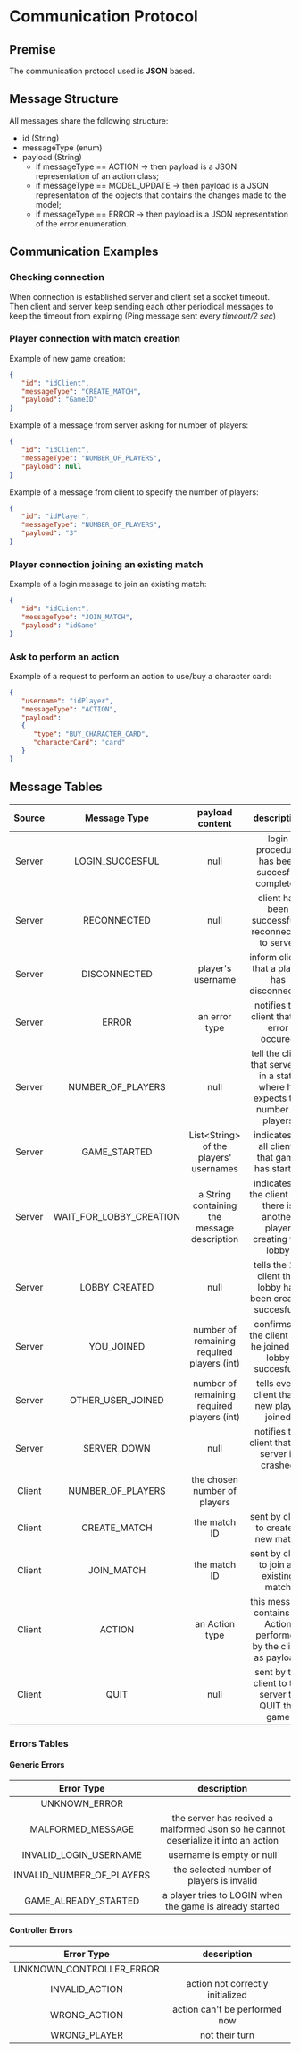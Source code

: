 # Communication Protocol
## Premise

The communication protocol used is **JSON** based. 
## Message Structure
All messages share the following structure:

- id (String)
- messageType (enum)
- payload (String)
    - if messageType == ACTION -> then payload is a JSON representation of an action class;
    - if messageType == MODEL_UPDATE -> then payload is a JSON representation of the objects that contains the changes made to the model;
    - if messageType == ERROR -> then payload is a JSON representation of the error enumeration.


## Communication Examples

### Checking connection
When connection is established server and client set a socket timeout. Then client and server keep sending each other periodical messages to keep the timeout from expiring (Ping message sent every _timeout/2 sec_)


### Player connection with match creation

Example of new game creation:

```json
{
   "id": "idClient",
   "messageType": "CREATE_MATCH",
   "payload": "GameID"
}
```

Example of a message from server asking for number of players:

```json
{
   "id": "idClient",
   "messageType": "NUMBER_OF_PLAYERS",
   "payload": null
}
```

Example of a message from client to specify the number of players:

```json
{
   "id": "idPlayer",
   "messageType": "NUMBER_OF_PLAYERS",
   "payload": "3"
}
```


### Player connection joining an existing match

Example of a login message to join an existing match:

```json
{
   "id": "idCLient",
   "messageType": "JOIN_MATCH",
   "payload": "idGame"
}
```

### Ask to perform an action

Example of a request to perform an action to use/buy a character card:

```json
{
   "username": "idPlayer",
   "messageType": "ACTION",
   "payload":
   {
      "type": "BUY_CHARACTER_CARD",
      "characterCard": "card"
   }
}
```

## Message Tables

| Source     | Message Type  | payload content    |  description
| :----:     |    :----:   |          :----:  |     :----:  |
| Server     | LOGIN_SUCCESFUL       | null    | login procedure has been succesfull completed
| Server     | RECONNECTED  | null | client has been successfully reconnected to server
| Server     | DISCONNECTED   |   player's username   | inform clients that a player has disconnected
| Server     | ERROR  | an error type  | notifies the client that an error occured
| Server     | NUMBER_OF_PLAYERS       | null     | tell the client that server is in a state where he expects the number of players
| Server     | GAME_STARTED | List\<String\> of the players' usernames | indicates to all clients that game has started
| Server     | WAIT_FOR_LOBBY_CREATION | a String containing the message description | indicates to the client that there is another player creating the lobby
| Server     | LOBBY_CREATED |   null   | tells the 1st client that lobby has been created succesfully
| Server     | YOU_JOINED | number of remaining required players (int) | confirms to the client that he joined the lobby succesfully
| Server     | OTHER_USER_JOINED |   number of remaining required players (int)   | tells every client that a new player joined
| Server     | SERVER_DOWN |  null    | notifies the client that the server is crashed
| Client     | NUMBER_OF_PLAYERS        |  the chosen number of players    |
| Client     | CREATE_MATCH | the match ID     | sent by client to create a new match
| Client     | JOIN_MATCH |  the match ID    | sent by client to join an existing match
| Client     | ACTION        | an Action type     | this message contains an Action performed by the client as payload.
| Client     | QUIT |  null  | sent by the client to the server to QUIT the game


### Errors Tables
#### Generic Errors
| Error Type | description |
| :----: | :----: |
| UNKNOWN_ERROR |
| MALFORMED_MESSAGE | the server has recived a malformed Json so he cannot deserialize it into an action
| INVALID_LOGIN_USERNAME | username is empty or null
| INVALID_NUMBER_OF_PLAYERS | the selected number of players is invalid
| GAME_ALREADY_STARTED | a player tries to LOGIN when the game is already started
#### Controller Errors
| Error Type | description |
| :----: | :----: |
| UNKNOWN_CONTROLLER_ERROR |
| INVALID_ACTION | action not correctly initialized
| WRONG_ACTION | action can't be performed now
| WRONG_PLAYER | not their turn
